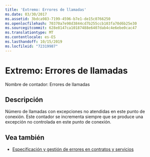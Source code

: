 ```yaml
---
title: 'Extremo: Errores de llamadas'
ms.date: 03/30/2017
ms.assetid: 3bdca983-7199-4596-b7e1-de15c0766250
ms.openlocfilehash: 70370a7e98d3844cd7b255ccb103fa70d6b25e30
ms.sourcegitcommit: 628e8147ca10187488e6407dab4c4e6ebe0cac47
ms.translationtype: MT
ms.contentlocale: es-ES
ms.lasthandoff: 10/15/2019
ms.locfileid: "72319987"
---
```

# <a name="endpoint-calls-failed"></a>Extremo: Errores de llamadas
Nombre de contador: Errores de llamadas  
  
## <a name="description"></a>Descripción  
 Número de llamadas con excepciones no atendidas en este punto de conexión. Este contador se incrementa siempre que se produce una excepción no controlada en este punto de conexión.  
  
## <a name="see-also"></a>Vea también

- [Especificación y gestión de errores en contratos y servicios](../../specifying-and-handling-faults-in-contracts-and-services.md)
